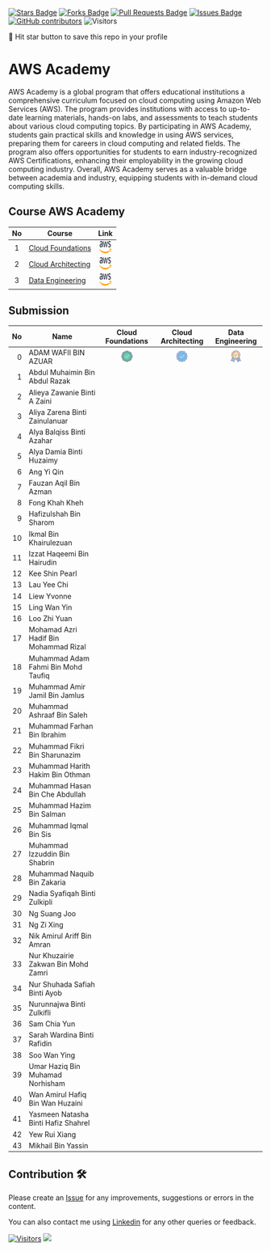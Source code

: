 <a href="https://github.com/drshahizan/HPDP/stargazers"><img src="https://img.shields.io/github/stars/drshahizan/HPDP" alt="Stars Badge"/></a>
<a href="https://github.com/drshahizan/HPDP/network/members"><img src="https://img.shields.io/github/forks/drshahizan/HPDP" alt="Forks Badge"/></a>
<a href="https://github.com/drshahizan/HPDP/pulls"><img src="https://img.shields.io/github/issues-pr/drshahizan/HPDP" alt="Pull Requests Badge"/></a>
<a href="https://github.com/drshahizan/HPDP/issues"><img src="https://img.shields.io/github/issues/drshahizan/HPDP" alt="Issues Badge"/></a>
<a href="https://github.com/drshahizan/HPDP/graphs/contributors"><img alt="GitHub contributors" src="https://img.shields.io/github/contributors/drshahizan/Python_Tutorial?color=2b9348"></a>
![Visitors](https://api.visitorbadge.io/api/visitors?path=https%3A%2F%2Fgithub.com%2Fdrshahizan%2FHPDP&labelColor=%23d9e3f0&countColor=%23697689&style=flat)

🌟 Hit star button to save this repo in your profile

# AWS Academy

AWS Academy is a global program that offers educational institutions a comprehensive curriculum focused on cloud computing using Amazon Web Services (AWS). The program provides institutions with access to up-to-date learning materials, hands-on labs, and assessments to teach students about various cloud computing topics. By participating in AWS Academy, students gain practical skills and knowledge in using AWS services, preparing them for careers in cloud computing and related fields. The program also offers opportunities for students to earn industry-recognized AWS Certifications, enhancing their employability in the growing cloud computing industry. Overall, AWS Academy serves as a valuable bridge between academia and industry, equipping students with in-demand cloud computing skills.

## Course AWS Academy

| No  | Course                                                                                                |                                                             Link                                                             |
| :-: | ----------------------------------------------------------------------------------------------------- | :--------------------------------------------------------------------------------------------------------------------------: |
|  1  | [Cloud Foundations](#cloud-foundations) | <a href="https://awsacademy.instructure.com/courses/60317" ><img src="../images/aws.svg" width="24px" height="24px" ></a> |
|  2  | [Cloud Architecting](#cloud-architecting) | <a href="https://awsacademy.instructure.com/courses/60318" ><img src="../images/aws.svg" width="24px" height="24px" ></a> |
|  3  | [Data Engineering](#data-engineering) | <a href="https://awsacademy.instructure.com/courses/60401" ><img src="../images/aws.svg" width="24px" height="24px" ></a> |

## Submission

| No  | Name  | Cloud Foundations | Cloud Architecting | Data Engineering | 
| ---: | ------------- | :-------------: | :-------------: | :-------------: | 
| 0   | ADAM WAFII BIN AZUAR                      | <a href="https://www.credly.com/badges/4bc350fe-4dac-48eb-8ffa-123835bacef4/public_url"><img src="../images/badge1.png" width="24px" height="24px"></a> | <a href="https://www.credly.com/badges/f0cceb63-764c-49a5-8358-45a1921fe550/public_url"><img src="../images/badge2.png" width="24px" height="24px"></a> | <a href="https://www.credly.com/badges/8dfc05e1-c725-4c91-9bbc-8b74e4655b9b/public_url"><img src="../images/badge3.png" width="24px" height="24px"></a>|
| 1   | Abdul Muhaimin Bin Abdul Razak          |
| 2   | Alieya Zawanie Binti A Zaini            |
| 3   | Aliya Zarena Binti Zainulanuar          |
| 4   | Alya Balqiss Binti Azahar               |
| 5   | Alya Damia Binti Huzaimy                |
| 6   | Ang Yi Qin                              |
| 7   | Fauzan Aqil Bin Azman                   |
| 8   | Fong Khah Kheh                          |
| 9   | Hafizulshah Bin Sharom                  |
| 10  | Ikmal Bin Khairulezuan                  |
| 11  | Izzat Haqeemi Bin Hairudin              |
| 12  | Kee Shin Pearl                          |
| 13  | Lau Yee Chi                             |
| 14  | Liew Yvonne                             |
| 15  | Ling Wan Yin                            |
| 16  | Loo Zhi Yuan                            |
| 17  | Mohamad Azri Hadif Bin Mohammad Rizal  |
| 18  | Muhammad Adam Fahmi Bin Mohd Taufiq     |
| 19  | Muhammad Amir Jamil Bin Jamlus          |
| 20  | Muhammad Ashraaf Bin Saleh              |
| 21  | Muhammad Farhan Bin Ibrahim             |
| 22  | Muhammad Fikri Bin Sharunazim           |
| 23  | Muhammad Harith Hakim Bin Othman        |
| 24  | Muhammad Hasan Bin Che Abdullah         |
| 25  | Muhammad Hazim Bin Salman               |
| 26  | Muhammad Iqmal Bin Sis                  |
| 27  | Muhammad Izzuddin Bin Shabrin           |
| 28  | Muhammad Naquib Bin Zakaria             |
| 29  | Nadia Syafiqah Binti Zulkipli           |
| 30  | Ng Suang Joo                            |
| 31  | Ng Zi Xing                              |
| 32  | Nik Amirul Ariff Bin Amran              |
| 33  | Nur Khuzairie Zakwan Bin Mohd Zamri     |
| 34  | Nur Shuhada Safiah Binti Ayob           |
| 35  | Nurunnajwa Binti Zulkifli               |
| 36  | Sam Chia Yun                            |
| 37  | Sarah Wardina Binti Rafidin             |
| 38  | Soo Wan Ying                            |
| 39  | Umar Haziq Bin Muhamad Norhisham        |
| 40  | Wan Amirul Hafiq Bin Wan Huzaini        |
| 41  | Yasmeen Natasha Binti Hafiz Shahrel     |
| 42  | Yew Rui Xiang                           |
| 43  | Mikhail Bin Yassin                       |


## Contribution 🛠️
Please create an [Issue](https://github.com/drshahizan/HPDP/issues) for any improvements, suggestions or errors in the content.

You can also contact me using [Linkedin](https://www.linkedin.com/in/drshahizan/) for any other queries or feedback.

[![Visitors](https://api.visitorbadge.io/api/visitors?path=https%3A%2F%2Fgithub.com%2Fdrshahizan&labelColor=%23697689&countColor=%23555555&style=plastic)](https://visitorbadge.io/status?path=https%3A%2F%2Fgithub.com%2Fdrshahizan)
![](https://hit.yhype.me/github/profile?user_id=81284918)
